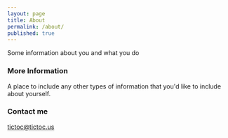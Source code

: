 ```yaml
---
layout: page
title: About
permalink: /about/
published: true
---
```


Some information about you and what you do

### More Information

A place to include any other types of information that you'd like to include about yourself.

### Contact me

[tictoc@tictoc.us](mailto:tictoc@tictoc.us)
